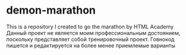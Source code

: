 # demon-marathon
This is a repository I created to go the marathon by HTML Academy
Данный проект не является моим профессиональным достоянием, поскольку представляет собой тренировочный проект. Говнокод пишется и редактируется на более менее приемлемые варианты
